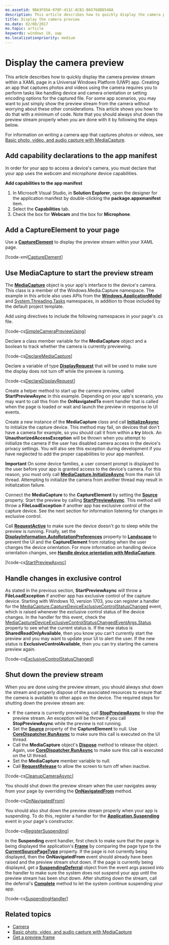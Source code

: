 ```yaml
---
ms.assetid: 9BA3F85A-970F-411C-ACB1-B65768B8548A
description: This article describes how to quickly display the camera preview stream within a XAML page in a Universal Windows Platform (UWP) app.
title: Display the camera preview
ms.date: 02/08/2017
ms.topic: article
keywords: windows 10, uwp
ms.localizationpriority: medium
---
```

# Display the camera preview


This article describes how to quickly display the camera preview stream within a XAML page in a Universal Windows Platform (UWP) app. Creating an app that captures photos and videos using the camera requires you to perform tasks like handling device and camera orientation or setting encoding options for the captured file. For some app scenarios, you may want to just simply show the preview stream from the camera without worrying about these other considerations. This article shows you how to do that with a minimum of code. Note that you should always shut down the preview stream properly when you are done with it by following the steps below.

For information on writing a camera app that captures photos or videos, see [Basic photo, video, and audio capture with MediaCapture](basic-photo-video-and-audio-capture-with-MediaCapture.md).

## Add capability declarations to the app manifest

In order for your app to access a device's camera, you must declare that your app uses the *webcam* and *microphone* device capabilities. 

**Add capabilities to the app manifest**

1.  In Microsoft Visual Studio, in **Solution Explorer**, open the designer for the application manifest by double-clicking the **package.appxmanifest** item.
2.  Select the **Capabilities** tab.
3.  Check the box for **Webcam** and the box for **Microphone**.

## Add a CaptureElement to your page

Use a [**CaptureElement**](https://docs.microsoft.com/uwp/api/Windows.UI.Xaml.Controls.CaptureElement) to display the preview stream within your XAML page.

[!code-xml[CaptureElement](./code/SimpleCameraPreview_Win10/cs/MainPage.xaml#SnippetCaptureElement)]



## Use MediaCapture to start the preview stream

The [**MediaCapture**](https://docs.microsoft.com/uwp/api/Windows.Media.Capture.MediaCapture) object is your app's interface to the device's camera. This class is a member of the Windows.Media.Capture namespace. The example in this article also uses APIs from the [**Windows.ApplicationModel**](https://docs.microsoft.com/uwp/api/Windows.ApplicationModel) and [System.Threading.Tasks](https://docs.microsoft.com/dotnet/api/system.threading.tasks?redirectedfrom=MSDN) namespaces, in addition to those included by the default project template.

Add using directives to include the following namespaces in your page's .cs file.

[!code-cs[SimpleCameraPreviewUsing](./code/SimpleCameraPreview_Win10/cs/MainPage.xaml.cs#SnippetSimpleCameraPreviewUsing)]

Declare a class member variable for the **MediaCapture** object and a boolean to track whether the camera is currently previewing. 

[!code-cs[DeclareMediaCapture](./code/SimpleCameraPreview_Win10/cs/MainPage.xaml.cs#SnippetDeclareMediaCapture)]

Declare a variable of type [**DisplayRequest**](https://docs.microsoft.com/uwp/api/Windows.System.Display.DisplayRequest) that will be used to make sure the display does not turn off while the preview is running.

[!code-cs[DeclareDisplayRequest](./code/SimpleCameraPreview_Win10/cs/MainPage.xaml.cs#SnippetDeclareDisplayRequest)]

Create a helper method to start up the camera preview, called **StartPreviewAsync** in this example. Depending on your app's scenario, you may want to call this from the **OnNavigatedTo** event handler that is called when the page is loaded or wait and launch the preview in response to UI events.

Create a new instance of the **MediaCapture** class and call [**InitializeAsync**](https://docs.microsoft.com/uwp/api/windows.media.capture.mediacapture.initializeasync) to initialize the capture device. This method may fail, on devices that don't have a camera for example, so you should call it from within a **try** block. An **UnauthorizedAccessException** will be thrown when you attempt to initialize the camera if the user has disabled camera access in the device's privacy settings. You will also see this exception during development if you have neglected to add the proper capabilities to your app manifest.

**Important** On some device families, a user consent prompt is displayed to the user before your app is granted access to the device's camera. For this reason, you must only call [**MediaCapture.InitializeAsync**](https://docs.microsoft.com/uwp/api/windows.media.capture.mediacapture.initializeasync) from the main UI thread. Attempting to initialize the camera from another thread may result in initialization failure.

Connect the **MediaCapture** to the **CaptureElement** by setting the [**Source**](https://docs.microsoft.com/uwp/api/windows.ui.xaml.controls.captureelement.source) property. Start the preview by calling [**StartPreviewAsync**](https://docs.microsoft.com/uwp/api/windows.media.capture.mediacapture.startpreviewasync). This method will throw a **FileLoadException** if another app has exclusive control of the capture device. See the next section for information listening for changes in exclusive control.

Call [**RequestActive**](https://docs.microsoft.com/uwp/api/windows.system.display.displayrequest.requestactive) to make sure the device doesn't go to sleep while the preview is running. Finally, set the [**DisplayInformation.AutoRotationPreferences**](https://docs.microsoft.com/uwp/api/windows.graphics.display.displayinformation.autorotationpreferences) property to [**Landscape**](https://docs.microsoft.com/uwp/api/Windows.Graphics.Display.DisplayOrientations) to prevent the UI and the **CaptureElement** from rotating when the user changes the device orientation. For more information on handling device orientation changes, see [**Handle device orientation with MediaCapture**](handle-device-orientation-with-mediacapture.md).  

[!code-cs[StartPreviewAsync](./code/SimpleCameraPreview_Win10/cs/MainPage.xaml.cs#SnippetStartPreviewAsync)]

## Handle changes in exclusive control
As stated in the previous section, **StartPreviewAsync** will throw a **FileLoadException** if another app has exclusive control of the capture device. Starting with Windows 10, version 1703, you can register a handler for the [MediaCapture.CaptureDeviceExclusiveControlStatusChanged](https://docs.microsoft.com/uwp/api/Windows.Media.Capture.MediaCapture.CaptureDeviceExclusiveControlStatusChanged) event, which is raised whenever the exclusive control status of the device changes. In the handler for this event, check the [MediaCaptureDeviceExclusiveControlStatusChangedEventArgs.Status](https://docs.microsoft.com/uwp/api/windows.media.capture.mediacapturedeviceexclusivecontrolstatuschangedeventargs.Status) property to see what the current status is. If the new status is **SharedReadOnlyAvailable**, then you know you can't currently start the preview and you may want to update your UI to alert the user. If the new status is **ExclusiveControlAvailable**, then you can try starting the camera preview again.

[!code-cs[ExclusiveControlStatusChanged](./code/SimpleCameraPreview_Win10/cs/MainPage.xaml.cs#SnippetExclusiveControlStatusChanged)]

## Shut down the preview stream

When you are done using the preview stream, you should always shut down the stream and properly dispose of the associated resources to ensure that the camera is available to other apps on the device. The required steps for shutting down the preview stream are:

-   If the camera is currently previewing, call [**StopPreviewAsync**](https://docs.microsoft.com/uwp/api/windows.media.capture.mediacapture.stoppreviewasync) to stop the preview stream. An exception will be thrown if you call **StopPreviewAsync** while the preview is not running.
-   Set the [**Source**](https://docs.microsoft.com/uwp/api/windows.ui.xaml.controls.captureelement.source) property of the **CaptureElement** to null. Use [**CoreDispatcher.RunAsync**](https://docs.microsoft.com/uwp/api/windows.ui.core.coredispatcher.runasync) to make sure this call is executed on the UI thread.
-   Call the **MediaCapture** object's [**Dispose**](https://docs.microsoft.com/uwp/api/windows.media.capture.mediacapture.dispose) method to release the object. Again, use [**CoreDispatcher.RunAsync**](https://docs.microsoft.com/uwp/api/windows.ui.core.coredispatcher.runasync) to make sure this call is executed on the UI thread.
-   Set the **MediaCapture** member variable to null.
-   Call [**RequestRelease**](https://docs.microsoft.com/uwp/api/windows.system.display.displayrequest.requestrelease) to allow the screen to turn off when inactive.

[!code-cs[CleanupCameraAsync](./code/SimpleCameraPreview_Win10/cs/MainPage.xaml.cs#SnippetCleanupCameraAsync)]

You should shut down the preview stream when the user navigates away from your page by overriding the [**OnNavigatedFrom**](https://docs.microsoft.com/uwp/api/windows.ui.xaml.controls.page.onnavigatedfrom) method.

[!code-cs[OnNavigatedFrom](./code/SimpleCameraPreview_Win10/cs/MainPage.xaml.cs#SnippetOnNavigatedFrom)]

You should also shut down the preview stream properly when your app is suspending. To do this, register a handler for the [**Application.Suspending**](https://docs.microsoft.com/uwp/api/windows.applicationmodel.core.coreapplication.suspending) event in your page's constructor.

[!code-cs[RegisterSuspending](./code/SimpleCameraPreview_Win10/cs/MainPage.xaml.cs#SnippetRegisterSuspending)]

In the **Suspending** event handler, first check to make sure that the page is being displayed the application's [**Frame**](https://docs.microsoft.com/uwp/api/Windows.UI.Xaml.Controls.Frame) by comparing the page type to the [**CurrentSourcePageType**](https://docs.microsoft.com/uwp/api/windows.ui.xaml.controls.frame.currentsourcepagetype) property. If the page is not currently being displayed, then the **OnNavigatedFrom** event should already have been raised and the preview stream shut down. If the page is currently being displayed, get a [**SuspendingDeferral**](https://docs.microsoft.com/uwp/api/Windows.ApplicationModel.SuspendingDeferral) object from the event args passed into the handler to make sure the system does not suspend your app until the preview stream has been shut down. After shutting down the stream, call the deferral's [**Complete**](https://docs.microsoft.com/uwp/api/windows.applicationmodel.suspendingdeferral.complete) method to let the system continue suspending your app.

[!code-cs[SuspendingHandler](./code/SimpleCameraPreview_Win10/cs/MainPage.xaml.cs#SnippetSuspendingHandler)]


## Related topics

* [Camera](camera.md)
* [Basic photo, video, and audio capture with MediaCapture](basic-photo-video-and-audio-capture-with-MediaCapture.md)
* [Get a preview frame](get-a-preview-frame.md)
